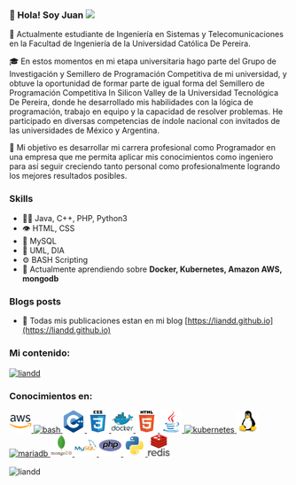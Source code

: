 ### 👋 Hola! Soy Juan <img src="https://media.giphy.com/media/mGcNjsfWAjY5AEZNw6/giphy.gif](https://64.media.tumblr.com/48769420fec85752593d24cf691da5a9/60a67797b5f3ed9d-d6/s640x960/b7ede493924fbece65efd2b9cf4de5c94710cb23.gifv" width="50"></h1>

🌱 Actualmente estudiante de Ingeniería en Sistemas y Telecomunicaciones en la Facultad de Ingeniería de la Universidad Católica De Pereira.

🎓 En estos momentos en mi etapa universitaria hago parte del Grupo de Investigación y Semillero de Programación Competitiva de mi universidad, y obtuve la oportunidad de formar parte de igual forma del Semillero de Programación Competitiva In Silicon Valley de la Universidad Tecnológica De Pereira, donde he desarrollado mis habilidades con la lógica de programación, trabajo en equipo y la capacidad de resolver problemas. He participado en diversas competencias de índole nacional con invitados de las universidades de México y Argentina.

🎯 Mi objetivo es desarrollar mi carrera profesional como Programador en una empresa que me permita aplicar mis conocimientos como ingeniero para así seguir creciendo tanto personal como profesionalmente logrando los mejores resultados posibles.

### Skills
-  👨‍💻 Java, C++, PHP, Python3
-  👁️ HTML, CSS
-  💽 MySQL
-  👥 UML, DIA
-  ⚙️ BASH Scripting
- 🌱 Actualmente aprendiendo sobre **Docker, Kubernetes, Amazon AWS, mongodb**

### Blogs posts
- 💾 Todas mis publicaciones estan en mi blog [https://liandd.github.io](https://liandd.github.io)
<!-- BLOG-POST-LIST:START -->
<!-- BLOG-POST-LIST:END -->

<h3 align="left">Mi contenido:</h3>
<p align="left">
<a href="https://www.youtube.com/@liandd" target="blank"><img align="center" src="https://raw.githubusercontent.com/rahuldkjain/github-profile-readme-generator/master/src/images/icons/Social/youtube.svg" alt="liandd" height="30" width="40" /></a>
</p>

<h3 align="left">Conocimientos en:</h3>
<p align="left"> <a href="https://aws.amazon.com" target="_blank" rel="noreferrer"> <img src="https://raw.githubusercontent.com/devicons/devicon/master/icons/amazonwebservices/amazonwebservices-original-wordmark.svg" alt="aws" width="40" height="40"/> </a> <a href="https://www.gnu.org/software/bash/" target="_blank" rel="noreferrer"> <img src="https://www.vectorlogo.zone/logos/gnu_bash/gnu_bash-icon.svg" alt="bash" width="40" height="40"/> </a> <a href="https://www.w3schools.com/cpp/" target="_blank" rel="noreferrer"> <img src="https://raw.githubusercontent.com/devicons/devicon/master/icons/cplusplus/cplusplus-original.svg" alt="cplusplus" width="40" height="40"/> </a> <a href="https://www.w3schools.com/css/" target="_blank" rel="noreferrer"> <img src="https://raw.githubusercontent.com/devicons/devicon/master/icons/css3/css3-original-wordmark.svg" alt="css3" width="40" height="40"/> </a> <a href="https://www.docker.com/" target="_blank" rel="noreferrer"> <img src="https://raw.githubusercontent.com/devicons/devicon/master/icons/docker/docker-original-wordmark.svg" alt="docker" width="40" height="40"/> </a> <a href="https://www.w3.org/html/" target="_blank" rel="noreferrer"> <img src="https://raw.githubusercontent.com/devicons/devicon/master/icons/html5/html5-original-wordmark.svg" alt="html5" width="40" height="40"/> </a> <a href="https://www.java.com" target="_blank" rel="noreferrer"> <img src="https://raw.githubusercontent.com/devicons/devicon/master/icons/java/java-original.svg" alt="java" width="40" height="40"/> </a> <a href="https://kubernetes.io" target="_blank" rel="noreferrer"> <img src="https://www.vectorlogo.zone/logos/kubernetes/kubernetes-icon.svg" alt="kubernetes" width="40" height="40"/> </a> <a href="https://www.linux.org/" target="_blank" rel="noreferrer"> <img src="https://raw.githubusercontent.com/devicons/devicon/master/icons/linux/linux-original.svg" alt="linux" width="40" height="40"/> </a> <a href="https://mariadb.org/" target="_blank" rel="noreferrer"> <img src="https://www.vectorlogo.zone/logos/mariadb/mariadb-icon.svg" alt="mariadb" width="40" height="40"/> </a> <a href="https://www.mongodb.com/" target="_blank" rel="noreferrer"> <img src="https://raw.githubusercontent.com/devicons/devicon/master/icons/mongodb/mongodb-original-wordmark.svg" alt="mongodb" width="40" height="40"/> </a> <a href="https://www.mysql.com/" target="_blank" rel="noreferrer"> <img src="https://raw.githubusercontent.com/devicons/devicon/master/icons/mysql/mysql-original-wordmark.svg" alt="mysql" width="40" height="40"/> </a> <a href="https://www.php.net" target="_blank" rel="noreferrer"> <img src="https://raw.githubusercontent.com/devicons/devicon/master/icons/php/php-original.svg" alt="php" width="40" height="40"/> </a> <a href="https://www.python.org" target="_blank" rel="noreferrer"> <img src="https://raw.githubusercontent.com/devicons/devicon/master/icons/python/python-original.svg" alt="python" width="40" height="40"/> </a> <a href="https://redis.io" target="_blank" rel="noreferrer"> <img src="https://raw.githubusercontent.com/devicons/devicon/master/icons/redis/redis-original-wordmark.svg" alt="redis" width="40" height="40"/> </a> </p>

<p><img align="center" src="https://github-readme-stats.vercel.app/api/top-langs?username=liandd&show_icons=true&locale=en&layout=compact" alt="liandd" /></p>
<!--**liandd/liandd** is a ✨ _special_ ✨ repository because its `README.md` (this file) appears on your GitHub profile.

